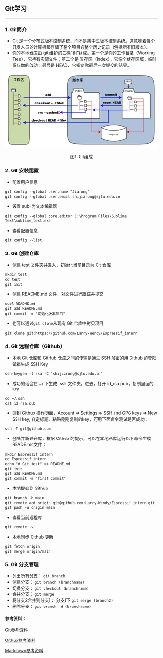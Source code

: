 ## Git学习
---
### 1. Git简介
  * Git 是一个分布式版本控制系统，而不是集中式版本控制系统。这意味着每个开发人员的计算机都存储了整个项目的整个历史记录（包括所有旧版本）。
  * 你的本地仓库由 git 维护的三棵“树”组成。第一个是你的工作目录（Working Tree），它持有实际文件；第二个是 暂存区（Index），它像个缓存区域，临时保存你的改动；最后是 HEAD，它指向你最后一次提交的结果。
  <div align=center>
  <img src="https://github.com/Larry-Wendy/Espressif_intern/blob/main/fig/git%E7%AE%80%E4%BB%8B.PNG" width="600" id="图片名称" />
  </div>
  <p align="center">
  图1. Git组成
  </p>
 
### 2. Git 安装配置
  * 配置用户信息
  ```
  git config --global user.name "Jiarong"
  git config --global user.email shijiarong@sjtu.edu.cn
  ```
  * 设置 subl 为文本编辑器
  ```
  git config --global core.editor C:\Program Files\Sublime Text\sublime_text.exe
  ```
  * 查看配置信息
  ```
  git config --list
  ```

### 3. Git 创建仓库
  * 创建 test 文件夹并进入，初始化当前目录为 Git 仓库
  ```
  mkdir test
  cd test
  git init
  ```
  * 创建 README.md 文件，对文件进行跟踪并提交
  ```
  subl README.md
  git add README.md
  git commit -m "初始化版本项目"
  ```
  * 也可以通过`git clone`从现有 Git 仓库中拷贝项目
  ```
  git clone git:https://github.com/Larry-Wendy/Espressif_intern
  ```

### 4. Git 远程仓库（Github）
  * 本地 Git 仓库和 GitHub 仓库之间的传输是通过 SSH 加密的用 Github 的登陆邮箱生成 SSH Key
  ```
  ssh-keygen -t rsa -C "shijiarong@sjtu.edu.cn"
  ```
  * 成功的话会在 ~/ 下生成 .ssh 文件夹，进去，打开 id_rsa.pub，复制里面的 key
  ```
  cd ~/.ssh
  cat id_rsa.pub
  ```
  * 回到 Github 操作页面，Account => Settings => SSH and GPG keys => New SSH key, 自定标题，粘贴刚刚复制的key，可用下面命令测试是否成功：
  ```
  ssh -T git@github.com
  ```
  * 登陆并新建仓库，根据 Github 的提示，可以在本地仓库运行以下命令生成READE.md文件：
  ```
  mkdir Espressif_intern
  cd Espressif_intern
  echo "# Git test" >> README.md
  git init
  git add README.md
  git commit -m "first commit"
  ```
  * 本地提交到 Github
  ```
  git branch -M main
  git remote add origin git@github.com:Larry-Wendy/Espressif_intern.git
  git push -u origin main
  ```
  * 查看当前远程库
  ```
  git remote -v
  ```
  * 本地同步 Github 更新
  ```
  git fetch origin
  git merge origin/main
  ```

### 5. Git 分支管理
  * 列出所有分支： `git branch`
  * 创建分支： `git branch (branchname)`
  * 切换分支： `git checkout (branchname)`
  * 合并分支： `git merge`
  * 将分支2合并到分支1： 分支1下 `git merge (branch2)`
  * 删除分支： `git branch -d (branchname)`

#### 参考资料：
 [Git参考资料](https://www.runoob.com/git/git-remote-repo.html)
 
 [Github参考资料](https://progressbar.tw/posts/3)
 
 [Markdown参考资料](https://www.jianshu.com/p/191d1e21f7ed)
